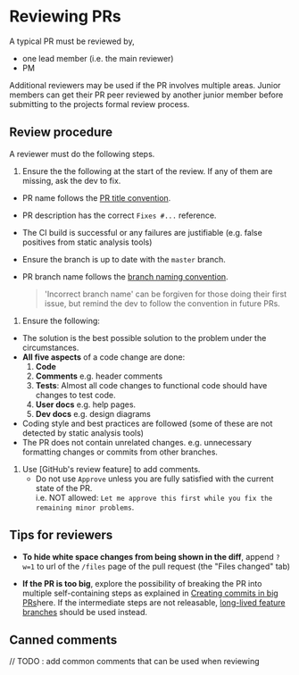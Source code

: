 # Reviewing PRs

A typical PR must be reviewed by,
 * one lead member (i.e. the main reviewer)
 * PM

Additional reviewers may be used if the PR involves multiple areas.
Junior members can get their PR peer reviewed by another junior member before submitting to the projects formal 
review process.

## Review procedure

A reviewer must do the following steps.

1. Ensure the the following at the start of the review. If any of them are missing, ask the dev to fix.
  * PR name follows the [PR title convention](FormatsAndConventions.md#pr). 
  * PR description has the correct `Fixes #...` reference.
  * The CI build is successful or any failures are justifiable (e.g. false positives from static analysis tools) 
  * Ensure the branch is up to date with the `master` branch.
  * PR branch name follows the [branch naming convention](FormatsAndConventions.md#branch). 
  
    > 'Incorrect branch name' can be forgiven for those doing their first issue, 
    >  but remind the dev to follow the convention in future PRs.
  
1. Ensure the following:
  * The solution is the best possible solution to the problem under the circumstances.
  * **All five aspects** of a code change are done:
    1. **Code**
    1. **Comments** e.g. header comments
    1. **Tests**:  Almost all code changes to functional code should have changes to test code.
    1. **User docs** e.g. help pages.
    1. **Dev docs** e.g. design diagrams
  * Coding style and best practices are followed (some of these are not detected by static analysis tools)
  * The PR does not contain unrelated changes. 
      e.g. unnecessary formatting changes or commits from other branches.

1. Use [GitHub's review feature] to add comments.
   * Do not use `Approve` unless you are fully satisfied with the current state of the PR. <br>
   i.e. NOT allowed: `Let me approve this first while you fix the remaining minor problems`.

## Tips for reviewers

* **To hide white space changes from being shown in the diff**, 
  append `?w=1` to url of the `/files` page of the pull request (the "Files changed" tab)

* **If the PR is too big**, explore the possibility of breaking the PR into multiple self-containing steps
  as explained in [Creating commits in big PRs](AdvancedContributorGuidelines.md#creating-commits-in-big-prs)here. 
  If the intermediate steps are not releasable, 
  [long-lived feature branches](HowToGuides.md#implement-big-features-using-long-lived-feature-branches)
  should be used instead.

## Canned comments

// TODO : add common comments that can be used when reviewing